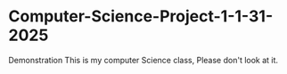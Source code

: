 # Computer-Science-Project-1-1-31-2025
Demonstration This is my computer Science class, Please don't look at it.
